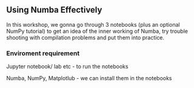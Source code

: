 ## Using Numba Effectively

In this workshop, we gonna go through 3 notebooks (plus an optional NumPy tutorial) to get an idea of the inner working of Numba, try trouble shooting with compilation problems and put them into practice.

### Enviroment requirement

Jupyter notebook/ lab etc - to run the notebooks

Numba, NumPy, Matplotlub - we can install them in the notebooks
